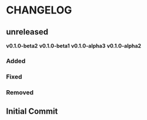 # CHANGELOG

## **unreleased**
**v0.1.0-beta2**
**v0.1.0-beta1**
**v0.1.0-alpha3**
**v0.1.0-alpha2**

### Added
### Fixed
### Removed

## **Initial Commit**
